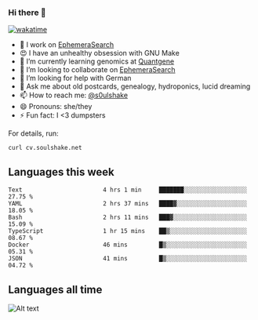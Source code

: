 ### Hi there 👋

[![wakatime](https://wakatime.com/badge/user/08339702-a231-40c4-8838-d449bd2ff951.svg)](https://wakatime.com/@08339702-a231-40c4-8838-d449bd2ff951)

<!--
**soulshake/soulshake** is a ✨ _special_ ✨ repository because its `README.md` (this file) appears on your GitHub profile.

Here are some ideas to get you started:

- 🔭 I’m currently working on ...
- 🌱 I’m currently learning ...
- 👯 I’m looking to collaborate on ...
- 🤔 I’m looking for help with ...
- 💬 Ask me about ...
- 📫 How to reach me: ...
- 😄 Pronouns: ...
- ⚡ Fun fact: ...
-->


- 🔭 I work on [EphemeraSearch](https://www.ephemerasearch.com/)
- 😍 I have an unhealthy obsession with GNU Make
- :dna: I’m currently learning genomics at [Quantgene](https://www.quantgene.com/)
- 👯 I’m looking to collaborate on [EphemeraSearch](https://www.ephemerasearch.com/)
- 🤔 I’m looking for help with German
- 💬 Ask me about old postcards, genealogy, hydroponics, lucid dreaming
- 📫 How to reach me: [@s0ulshake](https://twitter.com/soulshake)
- 😄 Pronouns: she/they
- ⚡ Fun fact: I <3 dumpsters

For details, run:

```
curl cv.soulshake.net
```

## Languages this week

<!--START_SECTION:waka-->

```text
Text                       4 hrs 1 min     ███████░░░░░░░░░░░░░░░░░░   27.75 %
YAML                       2 hrs 37 mins   ████▓░░░░░░░░░░░░░░░░░░░░   18.05 %
Bash                       2 hrs 11 mins   ███▓░░░░░░░░░░░░░░░░░░░░░   15.09 %
TypeScript                 1 hr 15 mins    ██▒░░░░░░░░░░░░░░░░░░░░░░   08.67 %
Docker                     46 mins         █▒░░░░░░░░░░░░░░░░░░░░░░░   05.31 %
JSON                       41 mins         █▒░░░░░░░░░░░░░░░░░░░░░░░   04.72 %
```

<!--END_SECTION:waka-->

## Languages all time
![Alt text](https://wakatime.com/share/@aj/6aa10b67-a5e9-4fb1-acaf-8692f4385172.svg)

